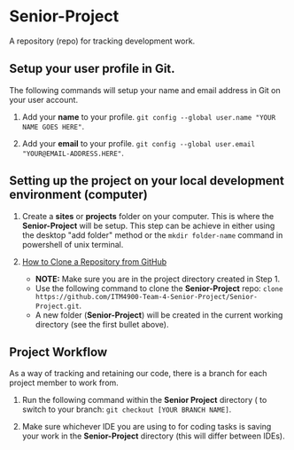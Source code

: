 # Senior-Project

A repository (repo) for tracking development work.

## Setup your user profile in Git.
The following commands will setup your name and email address in Git on your user account.
1. Add your **name** to your profile.
`git config --global user.name "YOUR NAME GOES HERE"`.

2. Add your **email** to your profile.
`git config --global user.email "YOUR@EMAIL-ADDRESS.HERE"`.


## Setting up the project on your local development environment (computer)

1. Create a **sites** or **projects** folder on your computer. This is where the **Senior-Project** will be setup. This step can be achieve in either using the desktop "add folder" method or the `mkdir folder-name` command in powershell of unix terminal. 

2. <a href="http://www.youtube.com/watch?feature=player_embedded&v=CKcqniGu3tA" target="_blank">How to Clone a Repository from GitHub</a>
    * **NOTE:** Make sure you are in the project directory created in Step 1. 
    * Use the following command to clone the **Senior-Project** repo: `clone https://github.com/ITM4900-Team-4-Senior-Project/Senior-Project.git`.
    * A new folder (**Senior-Project**) will be created in the current working directory (see the first bullet above).

## Project Workflow

As a way of tracking and retaining our code, there is a branch for each project member to work from. 

1. Run the following command within the **Senior Project** directory ( to switch to your branch: `git checkout [YOUR BRANCH NAME]`. 
    
2. Make sure whichever IDE you are using to for coding tasks is saving your work in the **Senior-Project** directory (this will differ between IDEs). 
